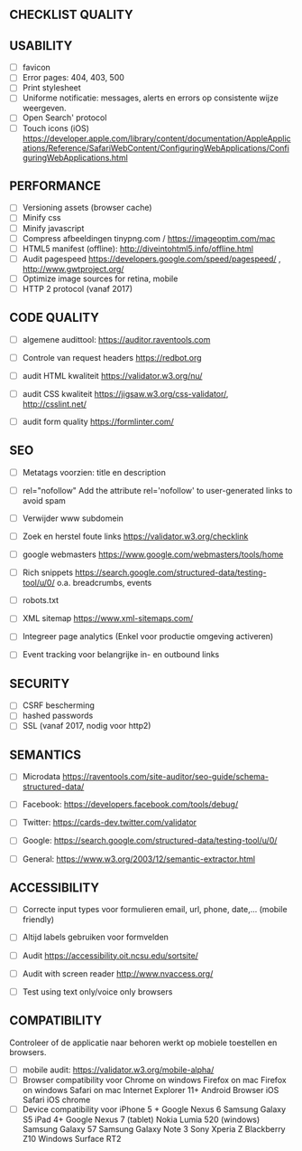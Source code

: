 CHECKLIST QUALITY
-----------------

##  USABILITY		
- [ ] favicon		
- [ ] Error pages: 404, 403, 500		
- [ ] Print stylesheet
- [ ] Uniforme notificatie: messages, alerts en errors op consistente wijze weergeven.
- [ ] Open Search' protocol
- [ ] Touch icons (iOS)	https://developer.apple.com/library/content/documentation/AppleApplications/Reference/SafariWebContent/ConfiguringWebApplications/ConfiguringWebApplications.html	
		
## PERFORMANCE		
- [ ] Versioning assets (browser cache)		
- [ ] Minify css		
- [ ] Minify javascript		
- [ ] Compress afbeeldingen	tinypng.com / https://imageoptim.com/mac
- [ ] HTML5 manifest (offline): http://diveintohtml5.info/offline.html	
- [ ] Audit pagespeed https://developers.google.com/speed/pagespeed/ , http://www.gwtproject.org/	
- [ ] Optimize image sources for retina, mobile	
- [ ] HTTP 2 protocol (vanaf 2017)
		
## CODE QUALITY		
- [ ] algemene audittool: https://auditor.raventools.com
- [ ] Controle van request headers	https://redbot.org	
- [ ] audit HTML kwaliteit	https://validator.w3.org/nu/	
- [ ] audit CSS kwaliteit	https://jigsaw.w3.org/css-validator/, http://csslint.net/
- [ ] audit form quality 	https://formlinter.com/
		
		
## SEO		
- [ ] Metatags voorzien: title en description
- [ ] rel="nofollow" Add the attribute rel='nofollow' to user-generated links to avoid spam
- [ ] Verwijder www subdomein		
- [ ] Zoek en herstel foute links	https://validator.w3.org/checklink	
- [ ] google webmasters 	https://www.google.com/webmasters/tools/home	
- [ ] Rich snippets	https://search.google.com/structured-data/testing-tool/u/0/	o.a. breadcrumbs, events
- [ ] robots.txt		
- [ ] XML sitemap	https://www.xml-sitemaps.com/	
- [ ] Integreer page analytics (Enkel voor productie omgeving activeren)
- [ ] Event tracking voor belangrijke in- en outbound links		
		
		
## SECURITY		
- [ ] CSRF bescherming		
- [ ] hashed passwords		
- [ ] SSL (vanaf 2017, nodig voor http2)
		
## SEMANTICS		
- [ ] Microdata	https://raventools.com/site-auditor/seo-guide/schema-structured-data/	
- [ ] Facebook: https://developers.facebook.com/tools/debug/		
- [ ] Twitter: https://cards-dev.twitter.com/validator		
- [ ] Google: https://search.google.com/structured-data/testing-tool/u/0/		
- [ ] General: https://www.w3.org/2003/12/semantic-extractor.html		
		
		
## ACCESSIBILITY		
- [ ] Correcte input types voor formulieren		email, url, phone, date,... (mobile friendly)
- [ ] Altijd labels gebruiken voor formvelden		
- [ ] Audit	https://accessibility.oit.ncsu.edu/sortsite/	
- [ ] Audit with screen reader	http://www.nvaccess.org/	
- [ ] Test using text only/voice only browsers
		

## COMPATIBILITY 
Controleer of de applicatie naar behoren werkt op mobiele toestellen en browsers.

- [ ] mobile audit: https://validator.w3.org/mobile-alpha/
- [ ] Browser compatibility voor Chrome on windows
                                 Firefox on mac
                                 Firefox on windows
                                 Safari on mac
                                 Internet Explorer 11+
                                 Android Browser
                                 iOS Safari
                                 iOS chrome
- [ ] Device compatibility voor iPhone 5 +
                                Google Nexus 6
                                Samsung Galaxy S5
                                iPad 4+
                                Google Nexus 7 (tablet)
                                Nokia Lumia 520 (windows)
                                Samsung Galaxy 57
                                Samsung Galaxy Note 3
                                Sony Xperia Z
                                Blackberry Z10
                                Windows Surface RT2
